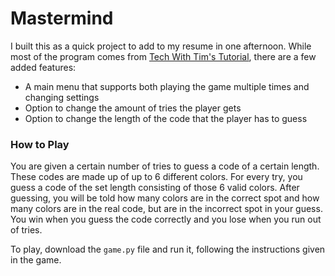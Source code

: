 # Mastermind

I built this as a quick project to add to my resume in one afternoon. While most of the program comes from
[Tech With Tim's Tutorial](https://youtu.be/sP-gFDreaQ4?si=oh-pKa8VfT1Guxbt), there are a few added features:
- A main menu that supports both playing the game multiple times and changing settings
- Option to change the amount of tries the player gets
- Option to change the length of the code that the player has to guess

### How to Play
You are given a certain number of tries to guess a code of a certain length. These codes are made up of up to 6 different colors.
For every try, you guess a code of the set length consisting of those 6 valid colors. After guessing, you will be told how many
colors are in the correct spot and how many colors are in the real code, but are in the incorrect spot in your guess. You win
when you guess the code correctly and you lose when you run out of tries.

To play, download the ``game.py`` file and run it, following the instructions given in the game.
